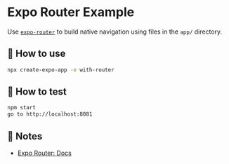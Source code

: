 # Expo Router Example

Use [`expo-router`](https://docs.expo.dev/router/introduction/) to build native navigation using files in the `app/` directory.

## 🚀 How to use

```sh
npx create-expo-app -e with-router
```

## 🚀 How to test

```sh
npm start
go to http://localhost:8081
```

## 📝 Notes

- [Expo Router: Docs](https://docs.expo.dev/router/introduction/)
